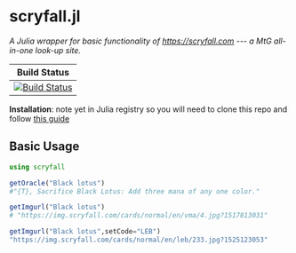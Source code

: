 # scryfall.jl
*A Julia wrapper for basic functionality of https://scryfall.com --- a MtG all-in-one look-up site.*

| **Build Status**                                                                                |
|:-----------------------------------------------------------------------------------------------:|
| [![Build Status](https://travis-ci.org/Moelf/scryfall.jl.svg?branch=master)](https://travis-ci.org/Moelf/scryfall.jl)|

**Installation**: note yet in Julia registry so you will need to clone this repo and follow [this guide](https://docs.julialang.org/en/v1.0.0/stdlib/Pkg/#Using-someone-else's-project-1)


## Basic Usage


```julia
using scryfall

getOracle("Black lotus")
#"{T}, Sacrifice Black Lotus: Add three mana of any one color."

getImgurl("Black lotus")
# "https://img.scryfall.com/cards/normal/en/vma/4.jpg?1517813031"

getImgurl("Black lotus",setCode="LEB")
"https://img.scryfall.com/cards/normal/en/leb/233.jpg?1525123053"

```


[travis-img]: https://travis-ci.org/Moelf/scryfall.jl.svg?branch=master
[travis-url]: https://travis-ci.org/Moelf/scryfall.jl
